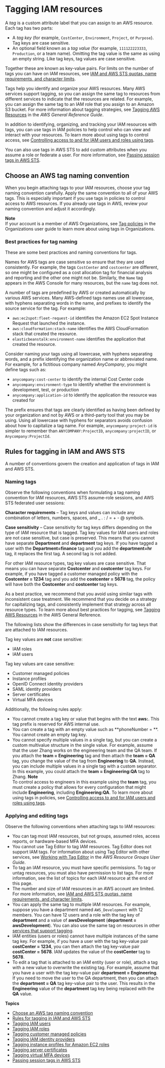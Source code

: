 # Tagging IAM resources<a name="id_tags"></a>

A *tag* is a custom attribute label that you can assign to an AWS resource\. Each tag has two parts:
+ A *tag key* \(for example, `CostCenter`, `Environment`, `Project`, or `Purpose`\)\. Tag keys are case sensitive\.
+ An optional field known as a *tag value* \(for example, `111122223333`, `Production`, or a team name\)\. Omitting the tag value is the same as using an empty string\. Like tag keys, tag values are case sensitive\.

Together these are known as key\-value pairs\. For limits on the number of tags you can have on IAM resources, see [IAM and AWS STS quotas, name requirements, and character limits](reference_iam-quotas.md)\.

Tags help you identify and organize your AWS resources\. Many AWS services support tagging, so you can assign the same tag to resources from different services to indicate that the resources are related\. For example, you can assign the same tag to an IAM role that you assign to an Amazon S3 bucket\. For more information about tagging strategies, see [Tagging AWS Resources](https://docs.aws.amazon.com/general/latest/gr/aws_tagging.html) in the *AWS General Reference Guide*\.

In addition to identifying, organizing, and tracking your IAM resources with tags, you can use tags in IAM policies to help control who can view and interact with your resources\. To learn more about using tags to control access, see [Controlling access to and for IAM users and roles using tags](access_iam-tags.md)\.

You can also use tags in AWS STS to add custom attributes when you assume a role or federate a user\. For more information, see [Passing session tags in AWS STS](id_session-tags.md)\.

## Choose an AWS tag naming convention<a name="id_tags_naming"></a>

When you begin attaching tags to your IAM resources, choose your tag naming convention carefully\. Apply the same convention to all of your AWS tags\. This is especially important if you use tags in policies to control access to AWS resources\. If you already use tags in AWS, review your naming convention and adjust it accordingly\.

**Note**  
If your account is a member of AWS Organizations, see [Tag policies](https://docs.aws.amazon.com/organizations/latest/userguide/orgs_manage_policies_tag-policies.html) in the Organizations user guide to learn more about using tags in Organizations\.

### Best practices for tag naming<a name="id_tags_naming_best_practices"></a>

These are some best practices and naming conventions for tags\.

Names for AWS tags are case sensitive so ensure that they are used consistently\. For example, the tags `CostCenter` and `costcenter` are different, so one might be configured as a cost allocation tag for financial analysis and reporting and the other one might not be\. Similarly, the `Name` tag appears in the AWS Console for many resources, but the `name` tag does not\. 

A number of tags are predefined by AWS or created automatically by various AWS services\. Many AWS\-defined tags names use all lowercase, with hyphens separating words in the name, and prefixes to identify the source service for the tag\. For example: 
+ `aws:ec2spot:fleet-request-id` identifies the Amazon EC2 Spot Instance Request that launched the instance\.
+ `aws:cloudformation:stack-name` identifies the AWS CloudFormation stack that created the resource\. 
+ `elasticbeanstalk:environment-name` identifies the application that created the resource\.

Consider naming your tags using all lowercase, with hyphens separating words, and a prefix identifying the organization name or abbreviated name\. For example, for a fictitious company named *AnyCompany*, you might define tags such as:
+ `anycompany:cost-center` to identify the internal Cost Center code 
+ `anycompany:environment-type` to identify whether the environment is development, test, or production
+ `anycompany:application-id` to identify the application the resource was created for 

The prefix ensures that tags are clearly identified as having been defined by your organization and not by AWS or a third\-party tool that you may be using\. Using all lowercase with hyphens for separators avoids confusion about how to capitalize a tag name\. For example, `anycompany:project-id` is simpler to remember than `ANYCOMPANY:ProjectID`, `anycompany:projectID`, or `Anycompany:ProjectId`\.

## Rules for tagging in IAM and AWS STS<a name="id_tags_rules"></a>

A number of conventions govern the creation and application of tags in IAM and AWS STS\.

### Naming tags<a name="id_tags_rules_creating"></a>

Observe the following conventions when formulating a tag naming convention for IAM resources, AWS STS assume\-role sessions, and AWS STS federated user sessions:

**Character requirements** – Tag keys and values can include any combination of letters, numbers, spaces, and \_ \. : / = \+ \- @ symbols\.

**Case sensitivity** – Case sensitivity for tag keys differs depending on the type of IAM resource that is tagged\. Tag key values for IAM users and roles are not case sensitive, but case is preserved\. This means that you cannot have separate **Department** and **department** tag keys\. If you have tagged a user with the **Department=finance** tag and you add the **department=hr** tag, it replaces the first tag\. A second tag is not added\.

For other IAM resource types, tag key values are case sensitive\. That means you can have separate **Costcenter** and **costcenter** tag keys\. For example, if you have tagged a customer managed policy with the **Costcenter = 1234** tag and you add the **costcenter = 5678** tag, the policy will have both the **Costcenter** and **costcenter** tag keys\.

As a best practice, we recommend that you avoid using similar tags with inconsistent case treatment\. We recommend that you decide on a strategy for capitalizing tags, and consistently implement that strategy across all resource types\. To learn more about best practices for tagging, see [Tagging AWS Resources](https://docs.aws.amazon.com/general/latest/gr/aws_tagging.html) in the AWS General Reference\.

The following lists show the differences in case sensitivity for tag keys that are attached to IAM resources\.

Tag key values are **not** case sensitive:
+ IAM roles
+ IAM users

Tag key values are case sensitive:
+ Customer managed policies
+ Instance profiles
+ OpenID Connect identity providers
+ SAML identity providers
+ Server certificates
+ Virtual MFA devices

Additionally, the following rules apply:
+ You cannot create a tag key or value that begins with the text **aws:**\. This tag prefix is reserved for AWS internal use\.
+ You can create a tag with an empty value such as **phoneNumber = **\. You cannot create an empty tag key\.
+ You cannot specify multiple values in a single tag, but you can create a custom multivalue structure in the single value\. For example, assume that the user Zhang works on the engineering team and the QA team\. If you attach the **team = Engineering** tag and then attach the **team = QA** tag, you change the value of the tag from **Engineering** to **QA**\. Instead, you can include multiple values in a single tag with a custom separator\. In this example, you could attach the **team = Engineering:QA** tag to Zhang\.
**Note**  
To control access to engineers in this example using the **team** tag, you must create a policy that allows for every configuration that might include **Engineering**, including **Engineering:QA**\. To learn more about using tags in policies, see [Controlling access to and for IAM users and roles using tags](access_iam-tags.md)\.

### Applying and editing tags<a name="id_tags_rules_applying"></a>

Observe the following conventions when attaching tags to IAM resources:
+ You can tag most IAM resources, but not groups, assumed roles, access reports, or hardware\-based MFA devices\.
+ You cannot use Tag Editor to tag IAM resources\. Tag Editor does not support IAM tags\. For information about using Tag Editor with other services, see [Working with Tag Editor](https://docs.aws.amazon.com/awsconsolehelpdocs/latest/gsg/tag-editor.html) in the *AWS Resource Groups User Guide*\.
+ To tag an IAM resource, you must have specific permissions\. To tag or untag resources, you must also have permission to list tags\. For more information, see the list of topics for each IAM resource at the end of this page\. 
+ The number and size of IAM resources in an AWS account are limited\. For more information, see [IAM and AWS STS quotas, name requirements, and character limits](reference_iam-quotas.md)\.
+ You can apply the same tag to multiple IAM resources\. For example, suppose you have a department named `AWS_Development` with 12 members\. You can have 12 users and a role with the tag key of **department** and a value of **awsDevelopment** \(**department = awsDevelopment**\)\. You can also use the same tag on resources in other [services that support tagging](reference_aws-services-that-work-with-iam.md)\.
+ IAM entities \(users or roles\) cannot have multiple instances of the same tag key\. For example, if you have a user with the tag key\-value pair **costCenter = 1234**, you can then attach the tag key\-value pair **costCenter = 5678**\. IAM updates the value of the **costCenter** tag to **5678**\.
+ To edit a tag that is attached to an IAM entity \(user or role\), attach a tag with a new value to overwrite the existing tag\. For example, assume that you have a user with the tag key\-value pair **department = Engineering**\. If you need to move the user to the QA department, then you can attach the **department = QA** tag key\-value pair to the user\. This results in the **Engineering** value of the **department** tag key being replaced with the **QA** value\.

**Topics**
+ [Choose an AWS tag naming convention](#id_tags_naming)
+ [Rules for tagging in IAM and AWS STS](#id_tags_rules)
+ [Tagging IAM users](id_tags_users.md)
+ [Tagging IAM roles](id_tags_roles.md)
+ [Tagging customer managed policies](id_tags_customer-managed-policies.md)
+ [Tagging IAM identity providers](id_tags_idps.md)
+ [Tagging instance profiles for Amazon EC2 roles](id_tags_instance-profiles.md)
+ [Tagging server certificates](id_tags_server-certificates.md)
+ [Tagging virtual MFA devices](id_tags_virtual-mfa.md)
+ [Passing session tags in AWS STS](id_session-tags.md)
